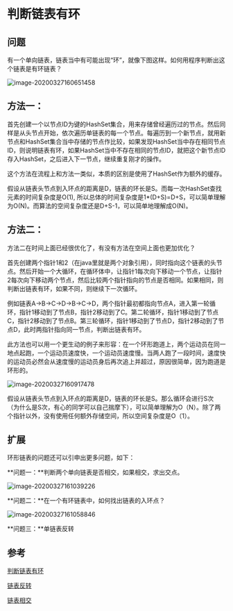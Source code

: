 # 判断链表有环



## 问题

有一个单向链表，链表当中有可能出现“环”，就像下图这样。如何用程序判断出这个链表是有环链表？

![image-20200327160651458](https://tva1.sinaimg.cn/large/00831rSTgy1gd8jt7fpozj30gp0720uq.jpg)





## 方法一：

首先创建一个以节点ID为键的HashSet集合，用来存储曾经遍历过的节点。然后同样是从头节点开始，依次遍历单链表的每一个节点。每遍历到一个新节点，就用新节点和HashSet集合当中存储的节点作比较，如果发现HashSet当中存在相同节点ID，则说明链表有环，如果HashSet当中不存在相同的节点ID，就把这个新节点ID存入HashSet，之后进入下一节点，继续重复刚才的操作。

这个方法在流程上和方法一类似，本质的区别是使用了HashSet作为额外的缓存。

假设从链表头节点到入环点的距离是D，链表的环长是S。而每一次HashSet查找元素的时间复杂度是O(1), 所以总体的时间复杂度是1*(D+S)=D+S，可以简单理解为O(N)。而算法的空间复杂度还是D+S-1，可以简单地理解成O(N)。





## 方法二：

方法二在时间上面已经很优化了，有没有方法在空间上面也更加优化？

首先创建两个指针1和2（在java里就是两个对象引用），同时指向这个链表的头节点。然后开始一个大循环，在循环体中，让指针1每次向下移动一个节点，让指针2每次向下移动两个节点，然后比较两个指针指向的节点是否相同。如果相同，则判断出链表有环，如果不同，则继续下一次循环。

例如链表A->B->C->D->B->C->D，两个指针最初都指向节点A，进入第一轮循环，指针1移动到了节点B，指针2移动到了C。第二轮循环，指针1移动到了节点C，指针2移动到了节点B。第三轮循环，指针1移动到了节点D，指针2移动到了节点D，此时两指针指向同一节点，判断出链表有环。

此方法也可以用一个更生动的例子来形容：在一个环形跑道上，两个运动员在同一地点起跑，一个运动员速度快，一个运动员速度慢。当两人跑了一段时间，速度快的运动员必然会从速度慢的运动员身后再次追上并超过，原因很简单，因为跑道是环形的。

![image-20200327160917478](https://tva1.sinaimg.cn/large/00831rSTgy1gd8jvow672j30b808c7a4.jpg)

假设从链表头节点到入环点的距离是D，链表的环长是S。那么循环会进行S次（为什么是S次，有心的同学可以自己揣摩下），可以简单理解为O（N）。除了两个指针以外，没有使用任何额外存储空间，所以空间复杂度是O（1）。





## 扩展

环形链表的问题还可以引申出更多问题，如下：



**问题一：**判断两个单向链表是否相交，如果相交，求出交点。

![image-20200327161039226](https://tva1.sinaimg.cn/large/00831rSTgy1gd8jx3tr7qj30h704ojsy.jpg)





**问题二：**在一个有环链表中，如何找出链表的入环点？

![image-20200327161058846](https://tva1.sinaimg.cn/large/00831rSTgy1gd8jxg3bgej30hf071di1.jpg)



**问题三：**单链表反转







## 参考

[判断链表有环](https://www.cnblogs.com/qingyunzong/p/9143321.html)

[链表反转](https://www.jianshu.com/p/d201e6a00e3f)

[链表相交](https://www.jianshu.com/p/634c147fe2a9)

